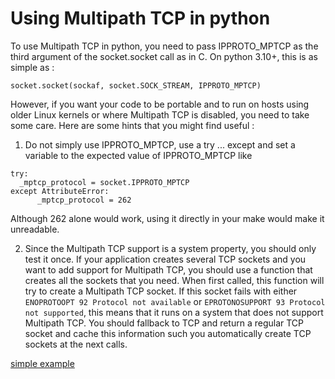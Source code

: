 # Using Multipath TCP in python

To use Multipath TCP in python, you need to pass IPPROTO_MPTCP as the third argument of the socket.socket call as in C. On python 3.10+, this is as
simple as :

```
socket.socket(sockaf, socket.SOCK_STREAM, IPPROTO_MPTCP)
```

However, if you want your code to be portable and to run on hosts using older Linux kernels or where Multipath TCP is disabled, you need to take some care. Here are some hints that you might find useful :

1. Do not simply use IPPROTO_MPTCP, use a try ... except and set a variable to the expected value of IPPROTO_MPTCP like

  ```
  try:
	_mptcp_protocol = socket.IPPROTO_MPTCP
  except AttributeError:
        _mptcp_protocol = 262
  ```

  Although 262 alone would work, using it directly in your make would make it unreadable.

2. Since the Multipath TCP support is a system property, you should only test it once. If your application creates several TCP sockets and you want to add support for Multipath TCP, you should use a function that creates all the sockets that you need. When first called, this function will try to create a Multipath TCP socket. If this socket fails with either ```ENOPROTOOPT 92 Protocol not available``` or ```EPROTONOSUPPORT 93 Protocol not supported```, this means that it runs on a system that does not support Multipath TCP. You should fallback to TCP and return a regular TCP socket and cache this information such you automatically create TCP sockets at the next calls.

 [simple example](mptcp-hello.py)